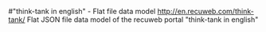 #"think-tank in english" - Flat file data model
http://en.recuweb.com/think-tank/
Flat JSON file data model of the recuweb portal "think-tank in english"
